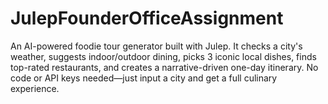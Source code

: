 # JulepFounderOfficeAssignment
An AI-powered foodie tour generator built with Julep. It checks a city's weather, suggests indoor/outdoor dining, picks 3 iconic local dishes, finds top-rated restaurants, and creates a narrative-driven one-day itinerary. No code or API keys needed—just input a city and get a full culinary experience.
